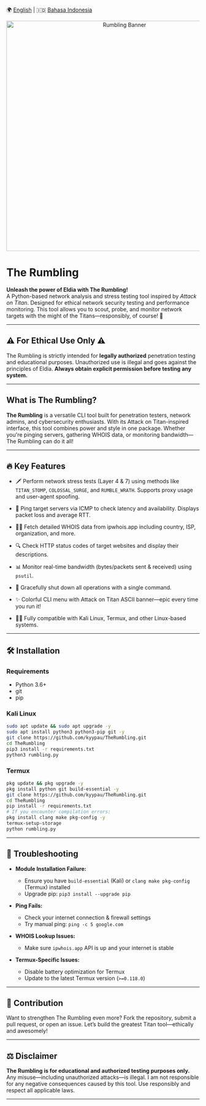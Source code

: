 🌍 [English](README.md) | 🇮🇩 [Bahasa Indonesia](README_ID.md)

<p align="center">
  <img src="Banner.png" alt="Rumbling Banner" width="600"/>
</p>

# The Rumbling

**Unleash the power of Eldia with The Rumbling!**  
A Python-based network analysis and stress testing tool inspired by *Attack on Titan*. Designed for ethical network security testing and performance monitoring. This tool allows you to scout, probe, and monitor network targets with the might of the Titans—responsibly, of course! 🚨

---

## ⚠️ For Ethical Use Only ⚠️

The Rumbling is strictly intended for **legally authorized** penetration testing and educational purposes. Unauthorized use is illegal and goes against the principles of Eldia. **Always obtain explicit permission before testing any system.**

---

## What is The Rumbling?

**The Rumbling** is a versatile CLI tool built for penetration testers, network admins, and cybersecurity enthusiasts. With its Attack on Titan-inspired interface, this tool combines power and style in one package. Whether you're pinging servers, gathering WHOIS data, or monitoring bandwidth—The Rumbling can do it all!

---

## 🔥 Key Features

- 🗡️ Perform network stress tests (Layer 4 & 7) using methods like `TITAN_STOMP`, `COLOSSAL_SURGE`, and `RUMBLE_WRATH`. Supports proxy usage and user-agent spoofing.

- 📡 Ping target servers via ICMP to check latency and availability. Displays packet loss and average RTT.

- 🕵️‍♂️ Fetch detailed WHOIS data from ipwhois.app including country, ISP, organization, and more.

- 🔍 Check HTTP status codes of target websites and display their descriptions.

- 📊 Monitor real-time bandwidth (bytes/packets sent & received) using `psutil`.

- 🛑 Gracefully shut down all operations with a single command.

- ✨ Colorful CLI menu with Attack on Titan ASCII banner—epic every time you run it!

- 🐧📱 Fully compatible with Kali Linux, Termux, and other Linux-based systems.

---

## 🛠️ Installation

### Requirements

- Python 3.6+
- git
- pip

### Kali Linux

```bash
sudo apt update && sudo apt upgrade -y
sudo apt install python3 python3-pip git -y
git clone https://github.com/kyypau/TheRumbling.git
cd TheRumbling
pip3 install -r requirements.txt
python3 rumbling.py
````

### Termux

```bash
pkg update && pkg upgrade -y
pkg install python git build-essential -y
git clone https://github.com/kyypau/TheRumbling.git
cd TheRumbling
pip install -r requirements.txt
# If you encounter compilation errors:
pkg install clang make pkg-config -y
termux-setup-storage
python rumbling.py
```

---

## 🧩 Troubleshooting

* **Module Installation Failure:**

  * Ensure you have `build-essential` (Kali) or `clang make pkg-config` (Termux) installed
  * Upgrade pip: `pip3 install --upgrade pip`

* **Ping Fails:**

  * Check your internet connection & firewall settings
  * Try manual ping: `ping -c 5 google.com`

* **WHOIS Lookup Issues:**

  * Make sure `ipwhois.app` API is up and your internet is stable

* **Termux-Specific Issues:**

  * Disable battery optimization for Termux
  * Update to the latest Termux version (`>=0.118.0`)

---

## 🤝 Contribution

Want to strengthen The Rumbling even more? Fork the repository, submit a pull request, or open an issue. Let’s build the greatest Titan tool—ethically and awesomely!

---

## ⚖️ Disclaimer

**The Rumbling is for educational and authorized testing purposes only.**
Any misuse—including unauthorized attacks—is illegal.
I am not responsible for any negative consequences caused by this tool.
Use responsibly and respect all applicable laws.

---
